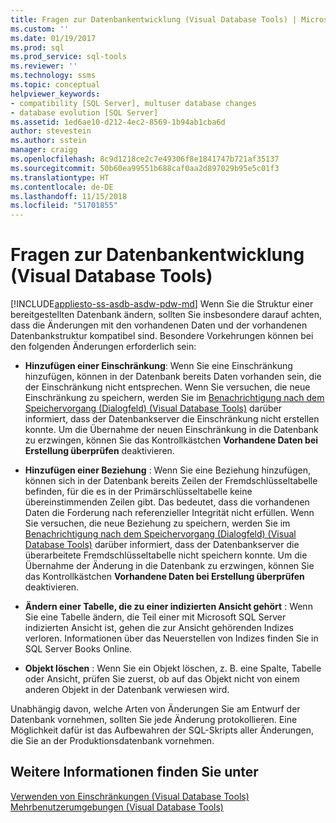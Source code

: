 ```yaml
---
title: Fragen zur Datenbankentwicklung (Visual Database Tools) | Microsoft-Dokumentation
ms.custom: ''
ms.date: 01/19/2017
ms.prod: sql
ms.prod_service: sql-tools
ms.reviewer: ''
ms.technology: ssms
ms.topic: conceptual
helpviewer_keywords:
- compatibility [SQL Server], multuser database changes
- database evolution [SQL Server]
ms.assetid: 1ed6ae10-d212-4ec2-8569-1b94ab1cba6d
author: stevestein
ms.author: sstein
manager: craigg
ms.openlocfilehash: 8c9d1218ce2c7e49306f8e1841747b721af35137
ms.sourcegitcommit: 50b60ea99551b688caf0aa2d897029b95e5c01f3
ms.translationtype: HT
ms.contentlocale: de-DE
ms.lasthandoff: 11/15/2018
ms.locfileid: "51701855"
---
```

# <a name="issues-of-database-evolution-visual-database-tools"></a>Fragen zur Datenbankentwicklung (Visual Database Tools)
[!INCLUDE[appliesto-ss-asdb-asdw-pdw-md](../../includes/appliesto-ss-asdb-asdw-pdw-md.md)]
Wenn Sie die Struktur einer bereitgestellten Datenbank ändern, sollten Sie insbesondere darauf achten, dass die Änderungen mit den vorhandenen Daten und der vorhandenen Datenbankstruktur kompatibel sind. Besondere Vorkehrungen können bei den folgenden Änderungen erforderlich sein:  
  
-   **Hinzufügen einer Einschränkung**: Wenn Sie eine Einschränkung hinzufügen, können in der Datenbank bereits Daten vorhanden sein, die der Einschränkung nicht entsprechen. Wenn Sie versuchen, die neue Einschränkung zu speichern, werden Sie im [Benachrichtigung nach dem Speichervorgang (Dialogfeld) &#40;Visual Database Tools&#41;](../../ssms/visual-db-tools/post-save-notifications-dialog-box-visual-database-tools.md) darüber informiert, dass der Datenbankserver die Einschränkung nicht erstellen konnte. Um die Übernahme der neuen Einschränkung in die Datenbank zu erzwingen, können Sie das Kontrollkästchen **Vorhandene Daten bei Erstellung überprüfen** deaktivieren.  
  
-   **Hinzufügen einer Beziehung** : Wenn Sie eine Beziehung hinzufügen, können sich in der Datenbank bereits Zeilen der Fremdschlüsseltabelle befinden, für die es in der Primärschlüsseltabelle keine übereinstimmenden Zeilen gibt. Das bedeutet, dass die vorhandenen Daten die Forderung nach referenzieller Integrität nicht erfüllen. Wenn Sie versuchen, die neue Beziehung zu speichern, werden Sie im [Benachrichtigung nach dem Speichervorgang (Dialogfeld) &#40;Visual Database Tools&#41;](../../ssms/visual-db-tools/post-save-notifications-dialog-box-visual-database-tools.md) darüber informiert, dass der Datenbankserver die überarbeitete Fremdschlüsseltabelle nicht speichern konnte. Um die Übernahme der Änderung in die Datenbank zu erzwingen, können Sie das Kontrollkästchen **Vorhandene Daten bei Erstellung überprüfen** deaktivieren.  
  
-   **Ändern einer Tabelle, die zu einer indizierten Ansicht gehört** : Wenn Sie eine Tabelle ändern, die Teil einer mit Microsoft SQL Server indizierten Ansicht ist, gehen die zur Ansicht gehörenden Indizes verloren. Informationen über das Neuerstellen von Indizes finden Sie in SQL Server Books Online.  
  
-   **Objekt löschen** : Wenn Sie ein Objekt löschen, z. B. eine Spalte, Tabelle oder Ansicht, prüfen Sie zuerst, ob auf das Objekt nicht von einem anderen Objekt in der Datenbank verwiesen wird.  
  
Unabhängig davon, welche Arten von Änderungen Sie am Entwurf der Datenbank vornehmen, sollten Sie jede Änderung protokollieren. Eine Möglichkeit dafür ist das Aufbewahren der SQL-Skripts aller Änderungen, die Sie an der Produktionsdatenbank vornehmen.  
  
## <a name="see-also"></a>Weitere Informationen finden Sie unter  
[Verwenden von Einschränkungen (Visual Database Tools)](https://msdn.microsoft.com/637098af-2567-48f8-90f4-b41df059833e)  
[Mehrbenutzerumgebungen &#40;Visual Database Tools&#41;](../../ssms/visual-db-tools/multiuser-environments-visual-database-tools.md)  
  
